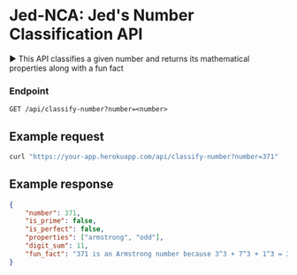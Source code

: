 # Jed-NCA: Jed's Number Classification API
▶️ This API classifies a given number and returns its mathematical properties along with a fun fact

### Endpoint
`GET /api/classify-number?number=<number>`

## Example request

```bash
curl "https://your-app.herokuapp.com/api/classify-number?number=371"
```
## Example response

```json
{
    "number": 371,
    "is_prime": false,
    "is_perfect": false,
    "properties": ["armstrong", "odd"],
    "digit_sum": 11,
    "fun_fact": "371 is an Armstrong number because 3^3 + 7^3 + 1^3 = 371"
}
```
